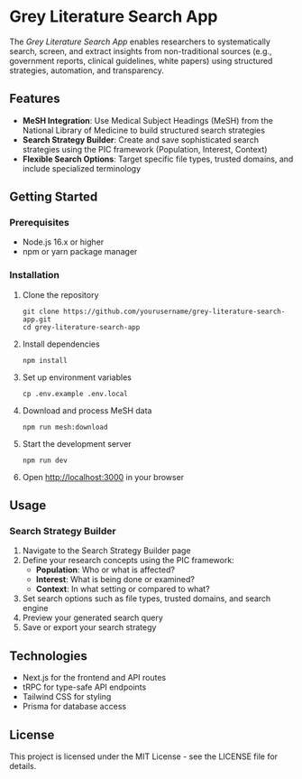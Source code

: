 # Grey Literature Search App

The *Grey Literature Search App* enables researchers to systematically search, screen, and extract insights from non-traditional sources (e.g., government reports, clinical guidelines, white papers) using structured strategies, automation, and transparency.

## Features

- **MeSH Integration**: Use Medical Subject Headings (MeSH) from the National Library of Medicine to build structured search strategies
- **Search Strategy Builder**: Create and save sophisticated search strategies using the PIC framework (Population, Interest, Context)
- **Flexible Search Options**: Target specific file types, trusted domains, and include specialized terminology

## Getting Started

### Prerequisites

- Node.js 16.x or higher
- npm or yarn package manager

### Installation

1. Clone the repository
   ```
   git clone https://github.com/yourusername/grey-literature-search-app.git
   cd grey-literature-search-app
   ```

2. Install dependencies
   ```
   npm install
   ```

3. Set up environment variables
   ```
   cp .env.example .env.local
   ```
   
4. Download and process MeSH data
   ```
   npm run mesh:download
   ```

5. Start the development server
   ```
   npm run dev
   ```

6. Open [http://localhost:3000](http://localhost:3000) in your browser

## Usage

### Search Strategy Builder

1. Navigate to the Search Strategy Builder page
2. Define your research concepts using the PIC framework:
   - **Population**: Who or what is affected?
   - **Interest**: What is being done or examined?
   - **Context**: In what setting or compared to what?
3. Set search options such as file types, trusted domains, and search engine
4. Preview your generated search query
5. Save or export your search strategy

## Technologies

- Next.js for the frontend and API routes
- tRPC for type-safe API endpoints
- Tailwind CSS for styling
- Prisma for database access

## License

This project is licensed under the MIT License - see the LICENSE file for details.